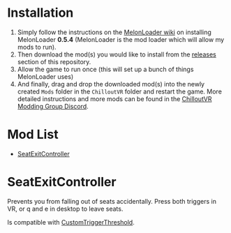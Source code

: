 # Installation 
1. Simply follow the instructions on the [MelonLoader wiki](https://melonwiki.xyz/#/) on installing MelonLoader **0.5.4** (MelonLoader is the mod loader which will allow my mods to run). 
2. Then download the mod(s) you would like to install from the [releases](https://github.com/loukylor/CVR-Mods/releases) section of this repository.
3. Allow the game to run once (this will set up a bunch of things MelonLoader uses)
4. And finally, drag and drop the downloaded mod(s) into the newly created `Mods` folder in the `ChilloutVR` folder and restart the game.
More detailed instructions and more mods can be found in the [ChilloutVR Modding Group Discord](https://discord.gg/dndGPM3bxu).

# Mod List
- [SeatExitController](#chairexistcontroller)

# SeatExitController
Prevents you from falling out of seats accidentally.
Press both triggers in VR, or q and e in desktop to leave seats.

Is compatible with [CustomTriggerThreshold](https://github.com/DragonPlayerX/CustomTriggerThreshold).